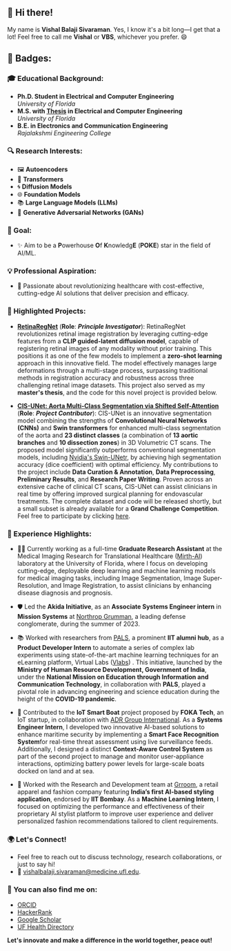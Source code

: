## 👋 Hi there!
My name is **Vishal Balaji Sivaraman**. Yes, I know it's a bit long—I get that a lot! Feel free to call me **Vishal** or **VBS**, whichever you prefer. 😄

## 🏅 Badges:
<div data-iframe-width="150" data-iframe-height="270" data-share-badge-id="f52580a1-7614-4bf3-91a6-4f4d0aaaac29" data-share-badge-host="https://www.credly.com"></div>
<script type="text/javascript" async src="//cdn.credly.com/assets/utilities/embed.js"></script>


### 🎓 Educational Background:
- **Ph.D. Student in Electrical and Computer Engineering**  
  _University of Florida_
- **M.S. with [**Thesis**](https://ufdc.ufl.edu/UFE0061256/00001/citation) in Electrical and Computer Engineering**  
  _University of Florida_
- **B.E. in Electronics and Communication Engineering**  
  _Rajalakshmi Engineering College_

### 🔍 Research Interests:
- 🖼️ **Autoencoders**
- 🤖 **Transformers**
- 🌀 **Diffusion Models**
- 🌐 **Foundation Models**
- 📚 **Large Language Models (LLMs)**
- 🔁 **Generative Adversarial Networks (GANs)**

### 🎯 Goal:
- ✨ Aim to be a **P**owerhouse **O**f **K**nowledg**E** (**POKE**) star in the field of AI/ML.

### 💡 Professional Aspiration:
- 🚀 Passionate about revolutionizing healthcare with cost-effective, cutting-edge AI solutions that deliver precision and efficacy.

### 🌟 Highlighted Projects:
- [**RetinaRegNet**](https://www.sciencedirect.com/science/article/pii/S001048252401730X) (**Role**: ***Principle Investigator***): RetinaRegNet revolutionizes retinal image registration by leveraging cutting-edge features from a **CLIP guided-latent diffusion model**, capable of registering retinal images of any modality without prior training. This positions it as one of the few models to implement a **zero-shot learning** approach in this innovative field. The model effectively manages large deformations through a multi-stage process, surpassing traditional methods in registration accuracy and robustness across three challenging retinal image datasets. This project also served as my **master's thesis**, and the code for this novel project is provided below.
 
- [**CIS-UNet: Aorta Multi-Class Segmentation via Shifted Self-Attention**](https://www.sciencedirect.com/science/article/pii/S0895611124001472) (**Role**: ***Project Contributor***): CIS-UNet is an innovative segmentation model combining the strengths of **Convolutional Neural Networks (CNNs)** and **Swin transformers** for enhanced multi-class segmentation of the aorta and **23 distinct classes** (a combination of **13 aortic branches** and **10 dissection zones**) in 3D Volumetric CT scans. The proposed model significantly outperforms conventional segmentation models, including [Nvidia's Swin-UNetr](https://developer.nvidia.com/blog/novel-transformer-model-achieves-state-of-the-art-benchmarks-in-3d-medical-image-analysis/), by achieving high segmentation accuracy (dice coefficient) with optimal efficiency. My contributions to the project include **Data Curation & Annotation**, **Data Preprocessing**, **Preliminary Results**, and **Research Paper Writing**. Proven across an extensive cache of clinical CT scans, CIS-UNet can assist clinicians in real time by offering improved surgical planning for endovascular treatments. The complete dataset and code will be released shortly, but a small subset is already available for a **Grand Challenge Competition**. Feel free to participate by clicking [here](https://aortaseg24.grand-challenge.org/).

  
### 💼 Experience Highlights:
- 👨‍🔬 Currently working as a full-time **Graduate Research Assistant** at the Medical Imaging Research for Translational Healthcare ([Mirth-AI](https://mirthai.medicine.ufl.edu/)) laboratory at the University of Florida, where I focus on developing cutting-edge, deployable deep learning and machine learning models for medical imaging tasks, including Image Segmentation, Image Super-Resolution, and Image Registration, to assist clinicians by enhancing disease diagnosis and prognosis.

- 🛡️ Led the **Akida Initiative**, as an **Associate Systems Engineer intern** in **Mission Systems** at [Northrop Grumman](https://www.northropgrumman.com/), a leading defense conglomerate, during the summer of 2023.

- 📚 Worked with researchers from [PALS](https://palspgm.com/), a prominent **IIT alumni hub**, as a **Product Developer Intern** to automate a series of complex lab experiments using state-of-the-art machine learning techniques for an eLearning platform, Virtual Labs ([Vlabs](https://palspgm.com/vlabs/)) . This initiative, launched by the **Ministry of Human Resource Development, Government of India**, under the **National Mission on Education through Information and Communication Technology**, in collaboration with **PALS**, played a pivotal role in advancing engineering and science education during the height of the **COVID-19 pandemic**.

- 🚢 Contributed to the **IoT Smart Boat** project proposed by **FOKA Tech**, an IoT startup, in collaboration with [ADR Group International](https://adrgrp.com/). As a **Systems Engineer Intern**, I developed two innovative AI-based solutions to enhance maritime security by implementing a **Smart Face Recognition System**for real-time threat assessment using live surveillance feeds. Additionally, I designed a distinct **Context-Aware Control System** as part of the second project to manage and monitor user-appliance interactions, optimizing battery power levels for large-scale boats docked on land and at sea.

- 👗 Worked with the Research and Development team at [Grroom](https://grroom.in/), a retail apparel and fashion company featuring **India’s first AI-based styling application**, endorsed by **IIT Bombay**. As a **Machine Learning Intern**, I focused on optimizing the performance and effectiveness of their proprietary AI stylist platform to improve user experience and deliver personalized fashion recommendations tailored to client requirements.
  

### 🌍 Let's Connect!
- Feel free to reach out to discuss technology, research collaborations, or just to say hi!
- 📧 vishalbalaji.sivaraman@medicine.ufl.edu.
### 📱 You can also find me on:
- [ORCID](https://orcid.org/0000-0002-6807-3957)
- [HackerRank](https://www.hackerrank.com/profile/vi_sivaraman)
- [Google Scholar](https://scholar.google.com/citations?user=l60AN2gAAAAJ&hl=en)
- [UF Health Directory](https://directory.ufhealth.org/sivaraman-vishal-balaji)

**Let's innovate and make a difference in the world together, peace out!**
